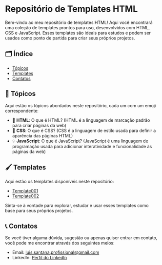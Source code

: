 # Repositório de Templates HTML

Bem-vindo ao meu repositório de templates HTML! Aqui você encontrará uma coleção de templates prontos para uso, desenvolvidos com HTML, CSS e JavaScript. Esses templates são ideais para estudos e podem ser usados como ponto de partida para criar seus próprios projetos.

## 🗂️ Índice

- [Tópicos](#tópicos)
- [Templates](#templates)
- [Contatos](#contatos)

## 📑 Tópicos

Aqui estão os tópicos abordados neste repositório, cada um com um emoji correspondente:

- 🔧 **HTML**: O que é HTML? (HTML é a linguagem de marcação padrão para criar páginas da web)
- 🎨 **CSS**: O que é CSS? (CSS é a linguagem de estilo usada para definir a aparência das páginas HTML)
- 💡 **JavaScript**: O que é JavaScript? (JavaScript é uma linguagem de programação usada para adicionar interatividade e funcionalidade às páginas da web)

## 🖌️ Templates

Aqui estão os templates disponíveis neste repositório:

- [Template001](https://github.com/Lu1sGabriel/HtmlTemplates/tree/master/formulario001)
- [Template002](https://github.com/Lu1sGabriel/HtmlTemplates/tree/master/formul%C3%A1rio002)

Sinta-se à vontade para explorar, estudar e usar esses templates como base para seus próprios projetos.

## 📞 Contatos

Se você tiver alguma dúvida, sugestão ou apenas quiser entrar em contato, você pode me encontrar através dos seguintes meios:

- Email: luis.santana.profissional@gmail.com
- LinkedIn: [Perfil do LinkedIn](https://www.linkedin.com/in/luisgabrielsantana/)
